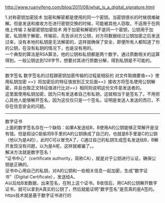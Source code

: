 http://www.ruanyifeng.com/blog/2011/08/what_is_a_digital_signature.html  

1.对称密钥加密技术
    加密和解密都是使用的同一个密钥。当密钥很长的时候很难破解。但是发送和接收方在进行密钥交换的时候，可能被其他人窃取，不适用于在网络上传输
2.秘密密钥加密技术
    用于加密和解密的不是同一个密钥，公钥用于加密，私钥用于解密。传输前，先告诉对方公钥，对方将数据经过公钥加密之后发送过来，没有本地的私钥是无法解密的，这样就确保了安全，即便所有人都知道了你的公钥，在没有私钥的情况下，也是没有用的。  
    一个典型的算法是RSA算法，他的公钥和私钥都是两个数字，通过质数相关的运算得到。一般公钥达到128字节，想要对其进行质数分解，得到私钥是不可能的。

---

数字签名
数字签名的过程跟密钥加密传输的过程是相反的
对文件取摘要值==》使用私钥加密 ==》将加密后的特征值放到正文后面==》接收方将签名使用公钥解密，并且也取正文特征值进行比对==》相同则说明这份文件是发送者的。  
这里面使用私钥加密，因为只有发送者自己有私钥，这就相当于是签名了。不用担心其他人能够解开签名，因为这仅仅只是一个签名，证明是发送人发送的而已，不存在信息安全的问题。

---

数字证书  
上面的数字签名存在一个缺陷：如果A发送给B，B使用A的公钥能够正常解开是没有错。但是假设C偷偷将B手里的A的公钥换成了自己的，也就是B手里是C的公钥（他以为是A的），此时C可以冒充A了，C通过自己的私钥生成签名发送给B，B解开发现没有问题，以为是A呢，这样就被骗了。。  
解决方法就是数字签名！  
"证书中心"（certificate authority，简称CA），就是对于公钥进行认证，确保公钥是正确的。  
证书中心用自己的私钥，对A的公钥和一些相关信息一起加密，生成"数字证书"（Digital Certificate），发送给A。  
A以后给B发数据，出来签名，在附上这个证书。B收信后，用CA的公钥解开数字证书，就可以拿到A真实的公钥了，然后就能证明"数字签名"是否真的是A签的。  
https技术就是基于数字证书进行的